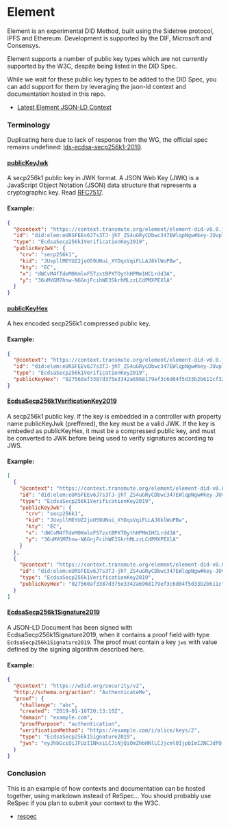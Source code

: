# Element

Element is an experimental DID Method, built using the Sidetree protocol, IPFS and Ethereum. Development is supported by the DIF, Microsoft and Consensys.

Element supports a number of public key types which are not currently supported by the W3C, despite being listed in the DID Spec.

While we wait for these public key types to be added to the DID Spec, you can add support for them by leveraging the json-ld context and documentation hosted in this repo.

- [Latest Element JSON-LD Context](../element-did-v0.0.jsonld)

### Terminology

Duplicating here due to lack of response from the WG, the official spec remains undefined: [lds-ecdsa-secp256k1-2019](https://github.com/w3c-dvcg/lds-ecdsa-secp256k1-2019).

<h4 id="publicKeyJwk"><a href="#publicKeyJwk">publicKeyJwk</a></h4>

A secp256k1 public key in JWK format. A JSON Web Key (JWK) is a JavaScript Object Notation (JSON) data structure that represents a cryptographic key. Read [RFC7517](https://tools.ietf.org/html/rfc7517).

#### Example:

```json
{
  "@context": "https://context.transmute.org/element/element-did-v0.0.jsonld",
  "id": "did:elem:eURSFEEv6J7s3TJ-jhT_ZS4uGRyCDbwc347EWlqpNgw#key-JUvpllMEYUZ2joO59UNui_XYDqxVqiFLLAJ8klWuPBw",
  "type": "EcdsaSecp256k1VerificationKey2019",
  "publicKeyJwk": {
    "crv": "secp256k1",
    "kid": "JUvpllMEYUZ2joO59UNui_XYDqxVqiFLLAJ8klWuPBw",
    "kty": "EC",
    "x": "dWCvM4fTdeM0KmloF57zxtBPXTOythHPMm1HCLrdd3A",
    "y": "36uMVGM7hnw-N6GnjFcihWE3SkrhMLzzLCdPMXPEXlA"
  }
}
```

<h4 id="publicKeyHex"><a href="#publicKeyHex">publicKeyHex</a></h4>

A hex encoded secp256k1 compressed public key.

#### Example:

```json
{
  "@context": "https://context.transmute.org/element/element-did-v0.0.jsonld",
  "id": "did:elem:eURSFEEv6J7s3TJ-jhT_ZS4uGRyCDbwc347EWlqpNgw#key-JUvpllMEYUZ2joO59UNui_XYDqxVqiFLLAJ8klWuPBw",
  "type": "EcdsaSecp256k1VerificationKey2019",
  "publicKeyHex": "027560af3387d375e3342a6968179ef3c6d04f5d33b2b611cf326d4708badd7770"
}
```

<h4 id="EcdsaSecp256k1VerificationKey2019"><a href="#EcdsaSecp256k1VerificationKey2019">EcdsaSecp256k1VerificationKey2019</a></h4>

A secp256k1 public key. If the key is embedded in a controller with property name publicKeyJwk (preffered), the key must be a valid JWK. If the key is embeded as publicKeyHex, it must be a compressed public key, and must be converted to JWK before being used to verify signatures according to JWS.

#### Example:

```json
[
  {
    "@context": "https://context.transmute.org/element/element-did-v0.0.jsonld",
    "id": "did:elem:eURSFEEv6J7s3TJ-jhT_ZS4uGRyCDbwc347EWlqpNgw#key-JUvpllMEYUZ2joO59UNui_XYDqxVqiFLLAJ8klWuPBw",
    "type": "EcdsaSecp256k1VerificationKey2019",
    "publicKeyJwk": {
      "crv": "secp256k1",
      "kid": "JUvpllMEYUZ2joO59UNui_XYDqxVqiFLLAJ8klWuPBw",
      "kty": "EC",
      "x": "dWCvM4fTdeM0KmloF57zxtBPXTOythHPMm1HCLrdd3A",
      "y": "36uMVGM7hnw-N6GnjFcihWE3SkrhMLzzLCdPMXPEXlA"
    }
  },
  {
    "@context": "https://context.transmute.org/element/element-did-v0.0.jsonld",
    "id": "did:elem:eURSFEEv6J7s3TJ-jhT_ZS4uGRyCDbwc347EWlqpNgw#key-JUvpllMEYUZ2joO59UNui_XYDqxVqiFLLAJ8klWuPBw",
    "type": "EcdsaSecp256k1VerificationKey2019",
    "publicKeyHex": "027560af3387d375e3342a6968179ef3c6d04f5d33b2b611cf326d4708badd7770"
  }
]
```

<h4 id="EcdsaSecp256k1Signature2019"><a href="#EcdsaSecp256k1Signature2019">EcdsaSecp256k1Signature2019</a></h4>

A JSON-LD Document has been signed with EcdsaSecp256k1Signature2019,
when it contains a proof field with type `EcdsaSecp256k1Signature2019`. The proof must contain a key `jws` with value defined by the signing algorithm described here.

#### Example:

```json
{
  "@context": "https://w3id.org/security/v2",
  "http://schema.org/action": "AuthenticateMe",
  "proof": {
    "challenge": "abc",
    "created": "2019-01-16T20:13:10Z",
    "domain": "example.com",
    "proofPurpose": "authentication",
    "verificationMethod": "https://example.com/i/alice/keys/2",
    "type": "EcdsaSecp256k1Signature2019",
    "jws": "eyJhbGciOiJFUzI1NksiLCJiNjQiOmZhbHNlLCJjcml0IjpbImI2NCJdfQ..QgbRWT8w1LJet_KFofNfz_TVs27z4pwdPwUHhXYUaFlKicBQp6U1H5Kx-mST6uFvIyOqrYTJifDijZbtAfi0MA"
  }
}
```

### Conclusion

This is an example of how contexts and documentation can be hosted together, using markdown instead of ReSpec... You should probably use ReSpec if you plan to submit your context to the W3C.

- [respec](https://github.com/w3c/respec)
